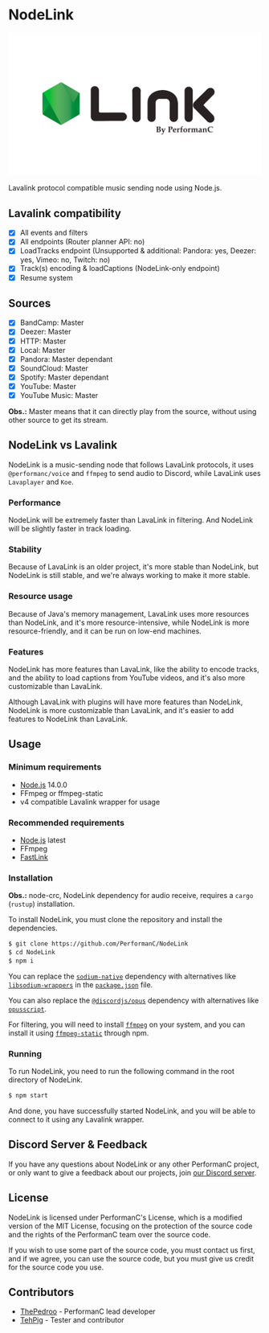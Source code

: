 # NodeLink

![NodeLink logo](images/Nodelink.png "NodeLink")

Lavalink protocol compatible music sending node using Node.js.

## Lavalink compatibility

- [x] All events and filters
- [x] All endpoints (Router planner API: no)
- [x] LoadTracks endpoint (Unsupported & additional: Pandora: yes, Deezer: yes, Vimeo: no, Twitch: no)
- [x] Track(s) encoding & loadCaptions (NodeLink-only endpoint)
- [x] Resume system

## Sources

- [x] BandCamp: Master
- [x] Deezer: Master
- [x] HTTP: Master
- [x] Local: Master
- [x] Pandora: Master dependant
- [x] SoundCloud: Master
- [x] Spotify: Master dependant
- [x] YouTube: Master
- [x] YouTube Music: Master

**Obs.:** Master means that it can directly play from the source, without using other source to get its stream.

## NodeLink vs Lavalink

NodeLink is a music-sending node that follows LavaLink protocols, it uses `@performanc/voice` and `ffmpeg` to send audio to Discord, while LavaLink uses `Lavaplayer` and `Koe`.

### Performance

NodeLink will be extremely faster than LavaLink in filtering. And NodeLink will be slightly faster in track loading.

### Stability

Because of LavaLink is an older project, it's more stable than NodeLink, but NodeLink is still stable, and we're always working to make it more stable.

### Resource usage

Because of Java's memory management, LavaLink uses more resources than NodeLink, and it's more resource-intensive, while NodeLink is more resource-friendly, and it can be run on low-end machines.

### Features

NodeLink has more features than LavaLink, like the ability to encode tracks, and the ability to load captions from YouTube videos, and it's also more customizable than LavaLink.

Although LavaLink with plugins will have more features than NodeLink, NodeLink is more customizable than LavaLink, and it's easier to add features to NodeLink than LavaLink.

## Usage

### Minimum requirements

- [Node.js](https://nodejs.org) 14.0.0
- FFmpeg or ffmpeg-static
- v4 compatible Lavalink wrapper for usage

### Recommended requirements

- [Node.js](https://nodejs.org) latest
- FFmpeg
- [FastLink](https://github.com/PerformanC/FastLink)

### Installation

**Obs.:** node-crc, NodeLink dependency for audio receive, requires a `cargo` (`rustup`) installation.

To install NodeLink, you must clone the repository and install the dependencies.

```bash
$ git clone https://github.com/PerformanC/NodeLink
$ cd NodeLink
$ npm i
```

You can replace the [`sodium-native`](https://npmjs.com/package/sodium-native) dependency with alternatives like [`libsodium-wrappers`](https://npmjs.com/package/libsodium-wrappers) in the [`package.json`](package.json) file.

You can also replace the [`@discordjs/opus`](https://npmjs.com/package/@discordjs/opus) dependency with alternatives like [`opusscript`](https://npmjs.com/package/opusscript).

For filtering, you will need to install [`ffmpeg`](https://ffmpeg.org/) on your system, and you can install it using [`ffmpeg-static`](https://npmjs.com/package/ffmpeg-static) through npm.

### Running

To run NodeLink, you need to run the following command in the root directory of NodeLink.

```bash
$ npm start
```

And done, you have successfully started NodeLink, and you will be able to connect to it using any Lavalink wrapper.

## Discord Server & Feedback

If you have any questions about NodeLink or any other PerformanC project, or only want to give a feedback about our projects, join [our Discord server](https://discord.gg/uPveNfTuCJ).

## License

NodeLink is licensed under PerformanC's License, which is a modified version of the MIT License, focusing on the protection of the source code and the rights of the PerformanC team over the source code.

If you wish to use some part of the source code, you must contact us first, and if we agree, you can use the source code, but you must give us credit for the source code you use.

## Contributors

* [ThePedroo](https://github.com/ThePedroo) - PerformanC lead developer
* [TehPig](https://github.com/TehPig) - Tester and contributor
